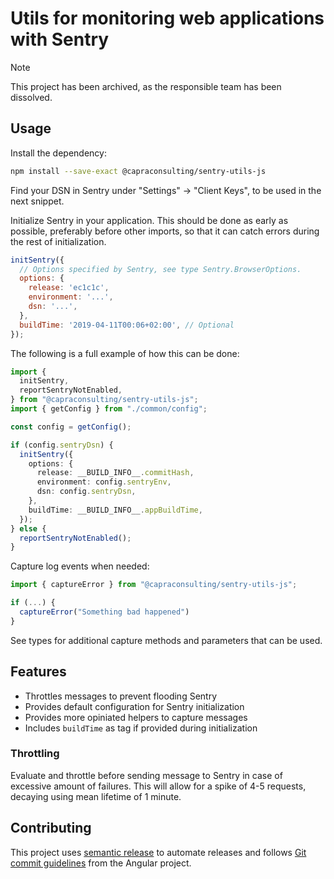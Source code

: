 # Utils for monitoring web applications with Sentry

> [!NOTE]
> This project has been archived, as the responsible team has been dissolved.

## Usage

Install the dependency:

```bash
npm install --save-exact @capraconsulting/sentry-utils-js
```

Find your DSN in Sentry under "Settings" -> "Client Keys", to be used
in the next snippet.

Initialize Sentry in your application. This should be done as early as
possible, preferably before other imports, so that it can catch errors
during the rest of initialization.

```javascript
initSentry({
  // Options specified by Sentry, see type Sentry.BrowserOptions.
  options: {
    release: 'ec1c1c',
    environment: '...',
    dsn: '...',
  },
  buildTime: '2019-04-11T00:06+02:00', // Optional
});
```

The following is a full example of how this can be done:

```ts
import {
  initSentry,
  reportSentryNotEnabled,
} from "@capraconsulting/sentry-utils-js";
import { getConfig } from "./common/config";

const config = getConfig();

if (config.sentryDsn) {
  initSentry({
    options: {
      release: __BUILD_INFO__.commitHash,
      environment: config.sentryEnv,
      dsn: config.sentryDsn,
    },
    buildTime: __BUILD_INFO__.appBuildTime,
  });
} else {
  reportSentryNotEnabled();
}
```

Capture log events when needed:

```ts
import { captureError } from "@capraconsulting/sentry-utils-js";

if (...) {
  captureError("Something bad happened")
}
```

See types for additional capture methods and parameters that can be used.

## Features

- Throttles messages to prevent flooding Sentry
- Provides default configuration for Sentry initialization
- Provides more opiniated helpers to capture messages
- Includes `buildTime` as tag if provided during initialization

### Throttling

Evaluate and throttle before sending message to Sentry in case of excessive
amount of failures. This will allow for a spike of 4-5 requests, decaying
using mean lifetime of 1 minute.

## Contributing

This project uses [semantic release](https://semantic-release.gitbook.io/semantic-release/)
to automate releases and follows
[Git commit guidelines](https://github.com/angular/angular/blob/master/CONTRIBUTING.md#commit)
from the Angular project.
